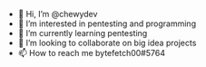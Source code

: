 - 👋 Hi, I’m @chewydev
- 👀 I’m interested in pentesting and programming
- 🌱 I’m currently learning pentesting
- 💞️ I’m looking to collaborate on big idea projects
- 📫 How to reach me bytefetch00#5764
